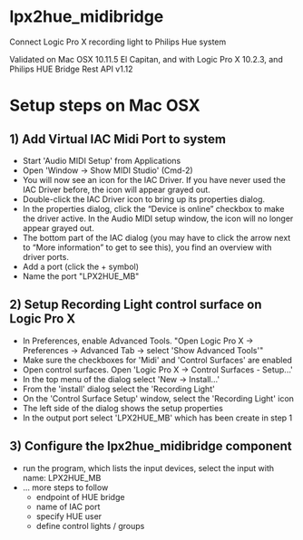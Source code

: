 # lpx2hue_midibridge
Connect Logic Pro X recording light to Philips Hue system


Validated on Mac OSX 10.11.5 El Capitan, and with Logic Pro X 10.2.3, and Philips HUE Bridge Rest API v1.12

# Setup steps on Mac OSX


## 1) Add Virtual IAC Midi Port to system 
- Start 'Audio MIDI Setup' from Applications
- Open 'Window -> Show MIDI Studio' (Cmd-2)
- You will now see an icon for the IAC Driver. If you have never used the IAC Driver before, the icon will appear grayed out. 
- Double-click the IAC Driver icon to bring up its properties dialog. 
- In the properties dialog, click the “Device is online” checkbox to make the driver active. In the Audio MIDI setup window, the icon will no longer appear grayed out.
- The bottom part of the IAC dialog (you may have to click the arrow next to “More information” to get to see this), you find an overview with driver ports.
- Add a port (click the + symbol)
- Name the port "LPX2HUE_MB"

## 2) Setup Recording Light control surface on Logic Pro X
- In Preferences, enable Advanced Tools. "Open Logic Pro X -> Preferences -> Advanced Tab -> select 'Show Advanced Tools'"
- Make sure the checkboxes for 'Midi' and 'Control Surfaces' are enabled
- Open control surfaces. Open 'Logic Pro X -> Control Surfaces - Setup...'
- In the top menu of the dialog select 'New -> Install...'
- From the 'install' dialog select the 'Recording Light'
- On the 'Control Surface Setup' window, select the 'Recording Light' icon
- The left side of the dialog shows the setup properties
- In the output port select 'LPX2HUE_MB' which has been create in step 1

## 3) Configure the lpx2hue_midibridge component
- run the program, which lists the input devices, select the input with name: LPX2HUE_MB
- ... more steps to follow
  - endpoint of HUE bridge
  - name of IAC port
  - specify HUE user
  - define control lights / groups




